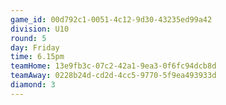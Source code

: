 ```yaml
---
game_id: 00d792c1-0051-4c12-9d30-43235ed99a42
division: U10
round: 5
day: Friday
time: 6.15pm
teamHome: 13e9fb3c-07c2-42a1-9ea3-0f6fc94dcb8d
teamAway: 0228b24d-cd2d-4cc5-9770-5f9ea493933d
diamond: 3
---
```

